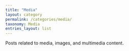 ```yaml
---
title: "Media"
layout: category
permalink: /categories/media/
taxonomy: Media
entries_layout: list
---
```


Posts related to media, images, and multimedia content.